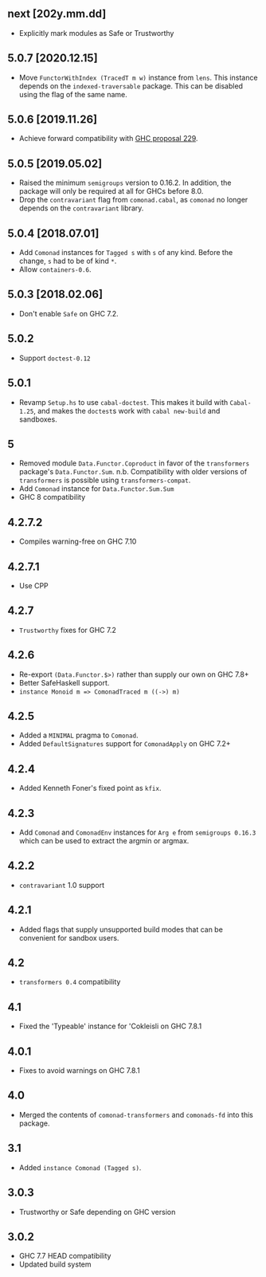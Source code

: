 next [202y.mm.dd]
-----------------
* Explicitly mark modules as Safe or Trustworthy

5.0.7 [2020.12.15]
------------------
* Move `FunctorWithIndex (TracedT m w)` instance from `lens`.
  This instance depends on the `indexed-traversable` package. This can be disabled using the flag of the same name.

5.0.6 [2019.11.26]
------------------
* Achieve forward compatibility with
  [GHC proposal 229](https://github.com/ghc-proposals/ghc-proposals/blob/master/proposals/0229-whitespace-bang-patterns.rst).

5.0.5 [2019.05.02]
------------------
* Raised the minimum `semigroups` version to 0.16.2. In addition, the
  package will only be required at all for GHCs before 8.0.
* Drop the `contravariant` flag from `comonad.cabal`, as `comonad` no longer
  depends on the `contravariant` library.

5.0.4 [2018.07.01]
------------------
* Add `Comonad` instances for `Tagged s` with `s` of any kind. Before the
  change, `s` had to be of kind `*`.
* Allow `containers-0.6`.

5.0.3 [2018.02.06]
------------------
* Don't enable `Safe` on GHC 7.2.

5.0.2
-----
* Support `doctest-0.12`

5.0.1
-----
* Revamp `Setup.hs` to use `cabal-doctest`. This makes it build
  with `Cabal-1.25`, and makes the `doctest`s work with `cabal new-build` and
  sandboxes.

5
-
* Removed module `Data.Functor.Coproduct` in favor of the `transformers`
  package's `Data.Functor.Sum`. n.b. Compatibility with older versions of
  `transformers` is possible using `transformers-compat`.
* Add `Comonad` instance for `Data.Functor.Sum.Sum`
* GHC 8 compatibility

4.2.7.2
-------
* Compiles warning-free on GHC 7.10

4.2.7.1
-------
* Use CPP

4.2.7
-----
* `Trustworthy` fixes for GHC 7.2

4.2.6
-----
* Re-export `(Data.Functor.$>)` rather than supply our own on GHC 7.8+
* Better SafeHaskell support.
* `instance Monoid m => ComonadTraced m ((->) m)`

4.2.5
-------
* Added a `MINIMAL` pragma to `Comonad`.
* Added `DefaultSignatures` support for `ComonadApply` on GHC 7.2+

4.2.4
-----
* Added Kenneth Foner's fixed point as `kfix`.

4.2.3
-----
* Add `Comonad` and `ComonadEnv` instances for `Arg e` from `semigroups 0.16.3` which can be used to extract the argmin or argmax.

4.2.2
-----
* `contravariant` 1.0 support

4.2.1
-----
* Added flags that supply unsupported build modes that can be convenient for sandbox users.

4.2
---
* `transformers 0.4` compatibility

4.1
---
* Fixed the 'Typeable' instance for 'Cokleisli on GHC 7.8.1

4.0.1
-----
* Fixes to avoid warnings on GHC 7.8.1

4.0
---
* Merged the contents of `comonad-transformers` and `comonads-fd` into this package.

3.1
---
* Added `instance Comonad (Tagged s)`.

3.0.3
-----
* Trustworthy or Safe depending on GHC version

3.0.2
-------
* GHC 7.7 HEAD compatibility
* Updated build system
